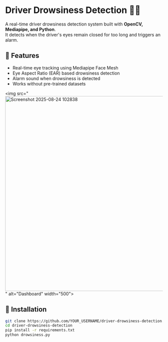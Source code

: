 # Driver Drowsiness Detection 🚗💤

A real-time driver drowsiness detection system built with **OpenCV, Mediapipe, and Python**.  
It detects when the driver's eyes remain closed for too long and triggers an alarm.

## 🔹 Features
- Real-time eye tracking using Mediapipe Face Mesh
- Eye Aspect Ratio (EAR) based drowsiness detection
- Alarm sound when drowsiness is detected
- Works without pre-trained datasets

<img src="<img width="691" height="624" alt="Screenshot 2025-08-24 102838" src="https://github.com/user-attachments/assets/cd8dbd64-5148-4c1f-bb93-b96c777634cd" />
" alt="Dashboard" width="500">



## 🔹 Installation
```bash
git clone https://github.com/YOUR_USERNAME/driver-drowsiness-detection.git
cd driver-drowsiness-detection
pip install -r requirements.txt
python drowsiness.py

